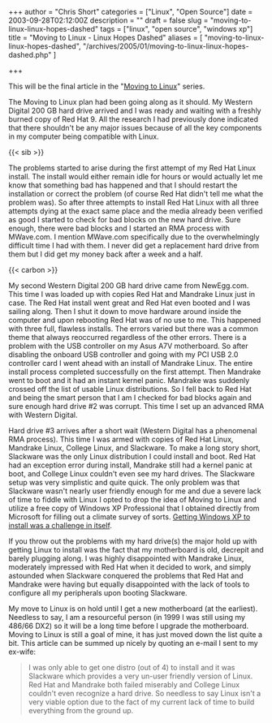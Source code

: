 +++
author = "Chris Short"
categories = ["Linux", "Open Source"]
date = 2003-09-28T02:12:00Z
description = ""
draft = false
slug = "moving-to-linux-linux-hopes-dashed"
tags = ["linux", "open source", "windows xp"]
title = "Moving to Linux - Linux Hopes Dashed"
aliases = [
    "moving-to-linux-linux-hopes-dashed",
    "/archives/2005/01/moving-to-linux-linux-hopes-dashed.php"
    ]

+++

This will be the final article in the "[Moving to Linux](/moving-to-linux/)" series.

The Moving to Linux plan had been going along as it should. My Western Digital 200 GB hard drive arrived and I was ready and waiting with a freshly burned copy of Red Hat 9. All the research I had previously done indicated that there shouldn't be any major issues because of all the key components in my computer being compatible with Linux.

{{< sib >}}

The problems started to arise during the first attempt of my Red Hat Linux install. The install would either remain idle for hours or would actually let me know that something bad has happened and that I should restart the installation or correct the problem (of course Red Hat didn't tell me what the problem was). So after three attempts to install Red Hat Linux with all three attempts dying at the exact same place and the media already been verified as good I started to check for bad blocks on the new hard drive. Sure enough, there were bad blocks and I started an RMA process with MWave.com. I mention MWave.com specifically due to the overwhelmingly difficult time I had with them. I never did get a replacement hard drive from them but I did get my money back after a week and a half.

{{< carbon >}}

My second Western Digital 200 GB hard drive came from NewEgg.com. This time I was loaded up with copies Red Hat and Mandrake Linux just in case. The Red Hat install went great and Red Hat even booted and I was sailing along. Then I shut it down to move hardware around inside the computer and upon rebooting Red Hat was of no use to me. This happened with three full, flawless installs. The errors varied but there was a common theme that always reoccurred regardless of the other errors. There is a problem with the USB controller on my Asus A7V motherboard. So after disabling the onboard USB controller and going with my PCI USB 2.0 controller card I went ahead with an install of Mandrake Linux. The entire install process completed successfully on the first attempt. Then Mandrake went to boot and it had an instant kernel panic. Mandrake was suddenly crossed off the list of usable Linux distributions. So I fell back to Red Hat and being the smart person that I am I checked for bad blocks again and sure enough hard drive #2 was corrupt. This time I set up an advanced RMA with Western Digital.

Hard drive #3 arrives after a short wait (Western Digital has a phenomenal RMA process). This time I was armed with copies of Red Hat Linux, Mandrake Linux, College Linux, and Slackware. To make a long story short, Slackware was the only Linux distribution I could install and boot. Red Hat had an exception error during install, Mandrake still had a kernel panic at boot, and College Linux couldn't even see my hard drives. The Slackware setup was very simplistic and quite quick. The only problem was that Slackware wasn't nearly user friendly enough for me and due a severe lack of time to fiddle with Linux I opted to drop the idea of Moving to Linux and utilize a free copy of Windows XP Professional that I obtained directly from Microsoft for filling out a climate survey of sorts. [Getting Windows XP to install was a challenge in itself](/windows-and-big-hard-drives/).

If you throw out the problems with my hard drive(s) the major hold up with getting Linux to install was the fact that my motherboard is old, decrepit and barely plugging along. I was highly disappointed with Mandrake Linux, moderately impressed with Red Hat when it decided to work, and simply astounded when Slackware conquered the problems that Red Hat and Mandrake were having but equally disappointed with the lack of tools to configure all my peripherals upon booting Slackware.

My move to Linux is on hold until I get a new motherboard (at the earliest). Needless to say, I am a resourceful person (in 1999 I was still using my 486/66 DX2) so it will be a long time before I upgrade the motherboard. Moving to Linux is still a goal of mine, it has just moved down the list quite a bit. This article can be summed up nicely by quoting an e-mail I sent to my ex-wife:

>I was only able to get one distro (out of 4) to install and it was Slackware which provides a very un-user friendly version of Linux. Red Hat and Mandrake both failed miserably and College Linux couldn't even recognize a hard drive. So needless to say Linux isn't a very viable option due to the fact of my current lack of time to build everything from the ground up.

